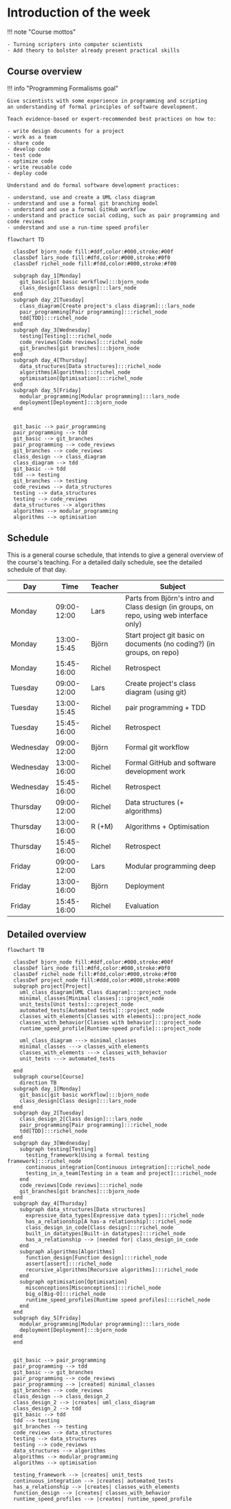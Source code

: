 # Introduction of the week

!!! note "Course mottos"

    - Turning scripters into computer scientists
    - Add theory to bolster already present practical skills

## Course overview


!!! info "Programming Formalisms goal"
    
    Give scientists with some experience in programming and scripting
    an understanding of formal principles of software development.
    
    Teach evidence-based or expert-recommended best practices on how to:
     
    - write design documents for a project
    - work as a team
    - share code
    - develop code
    - test code
    - optimize code
    - write reusable code
    - deploy code

    Understand and do formal software development practices:

    - understand, use and create a UML class diagram
    - understand and use a formal git branching model
    - understand and use a formal GitHub workflow
    - understand and practice social coding, such as pair programming and code reviews
    - understand and use a run-time speed profiler


```mermaid
flowchart TD

  classDef bjorn_node fill:#ddf,color:#000,stroke:#00f
  classDef lars_node fill:#dfd,color:#000,stroke:#0f0
  classDef richel_node fill:#fdd,color:#000,stroke:#f00

  subgraph day_1[Monday]
    git_basic[git basic workflow]:::bjorn_node
    class_design[Class design]:::lars_node
  end
  subgraph day_2[Tuesday]
    class_diagram[Create project's class diagram]:::lars_node
    pair_programming[Pair programming]:::richel_node
    tdd[TDD]:::richel_node
  end
  subgraph day_3[Wednesday]
    testing[Testing]:::richel_node
    code_reviews[Code reviews]:::richel_node
    git_branches[git branches]:::bjorn_node
  end
  subgraph day_4[Thursday]
    data_structures[Data structures]:::richel_node
    algorithms[Algorithms]:::richel_node
    optimisation[Optimisation]:::richel_node
  end
  subgraph day_5[Friday]
    modular_programming[Modular programming]:::lars_node
    deployment[Deployment]:::bjorn_node
  end


  git_basic --> pair_programming
  pair_programming --> tdd
  git_basic --> git_branches
  pair_programming --> code_reviews
  git_branches --> code_reviews
  class_design --> class_diagram
  class_diagram --> tdd
  git_basic --> tdd
  tdd --> testing
  git_branches --> testing
  code_reviews --> data_structures
  testing --> data_structures
  testing --> code_reviews
  data_structures --> algorithms
  algorithms --> modular_programming
  algorithms --> optimisation
```

## Schedule   

This is a general course schedule, that intends to give a general overview
of the course's teaching.
For a detailed daily schedule, see the detailed schedule of that day.

Day      |Time       |Teacher|Subject
---------|-----------|-------|-----------------------------------------------------------
Monday   |09:00-12:00|Lars   |Parts from Björn's intro and Class design (in groups, on repo, using web interface only)
Monday   |13:00-15:45|Björn  |Start project git basic on documents (no coding?) (in groups, on repo)
Monday   |15:45-16:00|Richel |Retrospect
Tuesday  |09:00-12:00|Lars   |Create project's class diagram (using git)
Tuesday  |13:00-15:45|Richel |pair programming + TDD
Tuesday  |15:45-16:00|Richel |Retrospect
Wednesday|09:00-12:00|Björn  |Formal git workflow
Wednesday|13:00-16:00|Richel |Formal GitHub and software development work
Wednesday|15:45-16:00|Richel |Retrospect
Thursday |09:00-12:00|Richel |Data structures (+ algorithms)
Thursday |13:00-16:00|R (+M) |Algorithms + Optimisation
Thursday |15:45-16:00|Richel |Retrospect
Friday   |09:00-12:00|Lars   |Modular programming deep
Friday   |13:00-16:00|Björn  |Deployment
Friday   |15:45-16:00|Richel |Evaluation


## Detailed overview

```mermaid
flowchart TB

  classDef bjorn_node fill:#ddf,color:#000,stroke:#00f
  classDef lars_node fill:#dfd,color:#000,stroke:#0f0
  classDef richel_node fill:#fdd,color:#000,stroke:#f00
  classDef project_node fill:#ddd,color:#000,stroke:#000
  subgraph project[Project]
    uml_class_diagram[UML Class diagram]:::project_node
    minimal_classes[Minimal classes]:::project_node
    unit_tests[Unit tests]:::project_node
    automated_tests[Automated tests]:::project_node
    classes_with_elements[Classes with elements]:::project_node
    classes_with_behavior[Classes with behavior]:::project_node
    runtime_speed_profile[Runtime-speed profile]:::project_node

    uml_class_diagram ---> minimal_classes
    minimal_classes ---> classes_with_elements
    classes_with_elements ---> classes_with_behavior
    unit_tests ---> automated_tests

  end
  subgraph course[Course]
    direction TB
  subgraph day_1[Monday]
    git_basic[git basic workflow]:::bjorn_node
    class_design[Class design]:::lars_node
  end
  subgraph day_2[Tuesday]
    class_design_2[Class design]:::lars_node
    pair_programming[Pair programming]:::richel_node
    tdd[TDD]:::richel_node
  end
  subgraph day_3[Wednesday]
    subgraph testing[Testing]
      testing_framework[Using a formal testing framework]:::richel_node
      continuous_integration[Continuous integration]:::richel_node
      testing_in_a_team[Testing in a team and project]:::richel_node
    end
    code_reviews[Code reviews]:::richel_node
    git_branches[git branches]:::bjorn_node
  end
  subgraph day_4[Thursday]
    subgraph data_structures[Data structures]
      expressive_data_types[Expressive data types]:::richel_node
      has_a_relationship[A has-a relationship]:::richel_node
      class_design_in_code[Class design]:::richel_node
      built_in_datatypes[Built-in datatypes]:::richel_node
      has_a_relationship --> |needed for| class_design_in_code
    end
    subgraph algorithms[Algorithms]
      function_design[Function design]:::richel_node
      assert[assert]:::richel_node
      recursive_algorithms[Recursive algorithms]:::richel_node
    end
    subgraph optimisation[Optimisation]
      misconceptions[Misconceptions]:::richel_node
      big_o[Big-O]:::richel_node
      runtime_speed_profiles[Runtime speed profiles]:::richel_node
    end
  end
  subgraph day_5[Friday]
    modular_programming[Modular programming]:::lars_node
    deployment[Deployment]:::bjorn_node
  end
  end


  git_basic --> pair_programming
  pair_programming --> tdd
  git_basic --> git_branches
  pair_programming --> code_reviews
  pair_programming --> |created| minimal_classes
  git_branches --> code_reviews
  class_design --> class_design_2
  class_design_2 --> |creates| uml_class_diagram
  class_design_2 --> tdd
  git_basic --> tdd
  tdd --> testing
  git_branches --> testing
  code_reviews --> data_structures
  testing --> data_structures
  testing --> code_reviews
  data_structures --> algorithms
  algorithms --> modular_programming
  algorithms --> optimisation

  testing_framework --> |creates| unit_tests
  continuous_integration --> |creates| automated_tests
  has_a_relationship --> |creates| classes_with_elements
  function_design --> |creates| classes_with_behavior
  runtime_speed_profiles --> |creates| runtime_speed_profile

```
